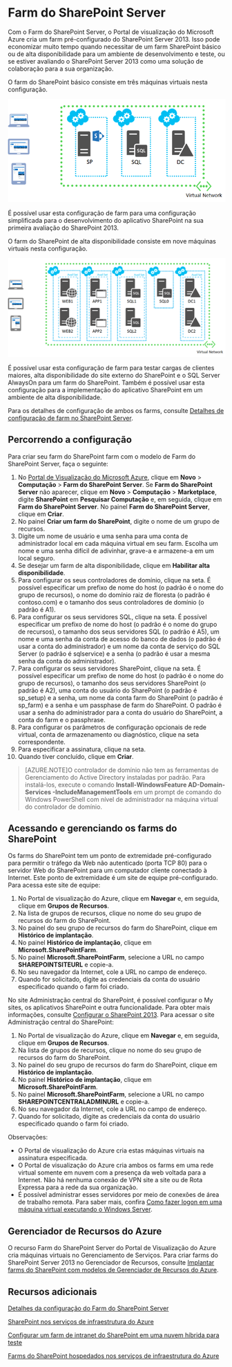 <properties
	pageTitle="Farm do SharePoint Server | Microsoft Azure"
	description="Crie rapidamente um novo farm básico ou altamente disponível do SharePoint Server 2013 usando o Farm do SharePoint Server no Portal de Visualização do Azure."
	services="virtual-machines"
	documentationCenter=""
	authors="JoeDavies-MSFT"
	manager="timlt"
	editor=""
	tags="azure-service-management"/>

<tags
	ms.service="virtual-machines"
	ms.workload="infrastructure-services"
	ms.tgt_pltfrm="vm-windows-sharepoint"
	ms.devlang="na"
	ms.topic="article"
	ms.date="07/07/2015"
	ms.author="josephd"/>

# Farm do SharePoint Server

Com o Farm do SharePoint Server, o Portal de visualização do Microsoft Azure cria um farm pré-configurado do SharePoint Server 2013. Isso pode economizar muito tempo quando necessitar de um farm SharePoint básico ou de alta disponibilidade para um ambiente de desenvolvimento e teste, ou se estiver avaliando o SharePoint Server 2013 como uma solução de colaboração para a sua organização.

O farm do SharePoint básico consiste em três máquinas virtuais nesta configuração.

![sharepointfarm](./media/virtual-machines-sharepoint-farm-azure-preview/SPFarm_Basic.png)

É possível usar esta configuração de farm para uma configuração simplificada para o desenvolvimento do aplicativo SharePoint na sua primeira avaliação do SharePoint 2013.

O farm do SharePoint de alta disponibilidade consiste em nove máquinas virtuais nesta configuração.

![sharepointfarm](./media/virtual-machines-sharepoint-farm-azure-preview/SPFarm_HighAvail.png)

É possível usar esta configuração de farm para testar cargas de clientes maiores, alta disponibilidade do site externo do SharePoint e o SQL Server AlwaysOn para um farm do SharePoint. Também é possível usar esta configuração para a implementação do aplicativo SharePoint em um ambiente de alta disponibilidade.

Para os detalhes de configuração de ambos os farms, consulte [Detalhes de configuração de farm no SharePoint Server](virtual-machines-sharepoint-farm-config-azure-preview.md).

## Percorrendo a configuração

Para criar seu farm do SharePoint farm com o modelo de Farm do SharePoint Server, faça o seguinte:

1. No [Portal de Visualização do Microsoft Azure](https://portal.azure.com/), clique em **Novo** > **Computação** > **Farm do SharePoint Server**. Se **Farm do SharePoint Server** não aparecer, clique em **Novo** > **Computação** > **Marketplace**, digite **SharePoint** em **Pesquisar Computação** e, em seguida, clique em **Farm do SharePoint Server**. No painel **Farm do SharePoint Server**, clique em **Criar**.
2. No painel **Criar um farm do SharePoint**, digite o nome de um grupo de recursos.
3. Digite um nome de usuário e uma senha para uma conta de administrador local em cada máquina virtual em seu farm. Escolha um nome e uma senha difícil de adivinhar, grave-a e armazene-a em um local seguro.
4. Se desejar um farm de alta disponibilidade, clique em **Habilitar alta disponibilidade**.
5. Para configurar os seus controladores de domínio, clique na seta. É possível especificar um prefixo de nome do host (o padrão é o nome do grupo de recursos), o nome do domínio raiz de floresta (o padrão é contoso.com) e o tamanho dos seus controladores de domínio (o padrão é A1).
6. Para configurar os seus servidores SQL, clique na seta. É possível especificar um prefixo de nome do host (o padrão é o nome do grupo de recursos), o tamanho dos seus servidores SQL (o padrão é A5), um nome e uma senha da conta de acesso do banco de dados (o padrão é usar a conta do administrador) e um nome da conta de serviço do SQL Server (o padrão é sqlservice) e a senha (o padrão é usar a mesma senha da conta do administrador).
7. Para configurar os seus servidores SharePoint, clique na seta. É possível especificar um prefixo de nome do host (o padrão é o nome do grupo de recursos), o tamanho dos seus servidores SharePoint (o padrão é A2), uma conta do usuário do SharePoint (o padrão é sp\_setup) e a senha, um nome da conta farm do SharePoint (o padrão é sp\_farm) e a senha e um passphase de farm do SharePoint. O padrão é usar a senha do administrador para a conta do usuário do SharePoint, a conta do farm e o passphrase.
8. Para configurar os parâmetros de configuração opcionais de rede virtual, conta de armazenamento ou diagnóstico, clique na seta correspondente.
9. Para especificar a assinatura, clique na seta.
10. Quando tiver concluído, clique em **Criar**.

> [AZURE.NOTE]O controlador de domínio não tem as ferramentas de Gerenciamento do Active Directory instaladas por padrão. Para instalá-los, execute o comando **Install-WindowsFeature AD-Domain-Services -IncludeManagementTools** em um prompt de comando do Windows PowerShell com nível de administrador na máquina virtual do controlador de domínio.

## Acessando e gerenciando os farms do SharePoint

Os farms do SharePoint tem um ponto de extremidade pré-configurado para permitir o tráfego da Web não autenticado (porta TCP 80) para o servidor Web do SharePoint para um computador cliente conectado à Internet. Este ponto de extremidade é um site de equipe pré-configurado. Para acessa este site de equipe:

1.	No Portal de visualização do Azure, clique em **Navegar** e, em seguida, clique em **Grupos de Recursos**.
2.	Na lista de grupos de recursos, clique no nome do seu grupo de recursos do farm do SharePoint.
3.	No painel do seu grupo de recursos do farm do SharePoint, clique em **Histórico de implantação**.
4.	No painel **Histórico de implantação**, clique em **Microsoft.SharePointFarm**.
5.	No painel **Microsoft.SharePointFarm**, selecione a URL no campo **SHAREPOINTSITEURL** e copie-a.
6.	No seu navegador da Internet, cole a URL no campo de endereço.
7.	Quando for solicitado, digite as credenciais da conta do usuário especificado quando o farm foi criado.

No site Administração central do SharePoint, é possível configurar o My sites, os aplicativos SharePoint e outra funcionalidade. Para obter mais informações, consulte [Configurar o SharePoint 2013](http://technet.microsoft.com/library/ee836142.aspx). Para acessar o site Administração central do SharePoint:

1.	No Portal de visualização do Azure, clique em **Navegar** e, em seguida, clique em **Grupos de Recursos**.
2.	Na lista de grupos de recursos, clique no nome do seu grupo de recursos do farm do SharePoint.
3.	No painel do seu grupo de recursos do farm do SharePoint, clique em **Histórico de implantação**.
4.	No painel **Histórico de implantação**, clique em **Microsoft.SharePointFarm**.
5.	No painel **Microsoft.SharePointFarm**, selecione a URL no campo **SHAREPOINTCENTRALADMINURL** e copie-a.
6.	No seu navegador da Internet, cole a URL no campo de endereço.
7.	Quando for solicitado, digite as credenciais da conta do usuário especificado quando o farm foi criado.


Observações:

- O Portal de visualização do Azure cria estas máquinas virtuais na assinatura especificada.
- O Portal de visualização do Azure cria ambos os farms em uma rede virtual somente em nuvem com a presença da web voltada para a Internet. Não há nenhuma conexão de VPN site a site ou de Rota Expressa para a rede da sua organização.
- É possível administrar esses servidores por meio de conexões de área de trabalho remota. Para saber mais, confira [Como fazer logon em uma máquina virtual executando o Windows Server](virtual-machines-log-on-windows-server.md).

## Gerenciador de Recursos do Azure

O recurso Farm do SharePoint Server do Portal de Visualização do Azure cria máquinas virtuais no Gerenciamento de Serviços. Para criar farms do SharePoint Server 2013 no Gerenciador de Recursos, consulte [Implantar farms do SharePoint com modelos de Gerenciador de Recursos do Azure](virtual-machines-workload-template-sharepoint.md).

## Recursos adicionais

[Detalhes da configuração do Farm do SharePoint Server](virtual-machines-sharepoint-farm-config-azure-preview.md)

[SharePoint nos serviços de infraestrutura do Azure](http://msdn.microsoft.com/library/azure/dn275955.aspx)

[Configurar um farm de intranet do SharePoint em uma nuvem híbrida para teste](../virtual-network/virtual-networks-setup-sharepoint-hybrid-cloud-testing.md)

[Farms do SharePoint hospedados nos serviços de infraestrutura do Azure](virtual-machines-sharepoint-infrastructure-services.md)

<!---HONumber=August15_HO9-->